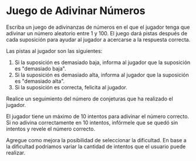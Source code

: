 # Juego de Adivinar Números

Escriba un juego de adivinanzas de números en el que el jugador tenga que adivinar un número aleatorio entre 1 y 100. El juego dará pistas después de cada suposición para ayudar al jugador a acercarse a la respuesta correcta.

Las pistas al jugador son las siguientes:
1. Si la suposición es demasiado baja, informa al jugador que la suposición es "demasiado baja".
2. Si la suposición es demasiado alta, informa al jugador que la suposición es "demasiado alta".
3. Si la suposición es correcta, felicita al jugador.

Realice un seguimiento del número de conjeturas que ha realizado el jugador. 

El jugador tiene un máximo de 10 intentos para adivinar el número correcto. Si no adivina correctamente en 10 intentos, infórmele que se quedó sin intentos y revele el número correcto.

Agregue como mejora la posibilidad de seleccionar la dificultad. En base a la dificultad podríamos variar la cantidad de intentos que el usuario puede realizar.
